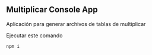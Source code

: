 ## Multiplicar Console App

Aplicación para generar archivos de tablas de multiplicar

Ejecutar este comando

```
npm i
```
